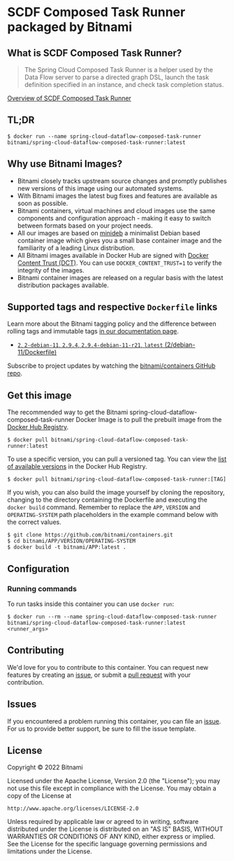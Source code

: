# SCDF Composed Task Runner packaged by Bitnami

## What is SCDF Composed Task Runner?

> The Spring Cloud Composed Task Runner is a helper used by the Data Flow server to parse a directed graph DSL, launch the task definition specified in an instance, and check task completion status.

[Overview of SCDF Composed Task Runner](https://github.com/spring-cloud/spring-cloud-dataflow)



## TL;DR

```console
$ docker run --name spring-cloud-dataflow-composed-task-runner bitnami/spring-cloud-dataflow-composed-task-runner:latest
```

## Why use Bitnami Images?

* Bitnami closely tracks upstream source changes and promptly publishes new versions of this image using our automated systems.
* With Bitnami images the latest bug fixes and features are available as soon as possible.
* Bitnami containers, virtual machines and cloud images use the same components and configuration approach - making it easy to switch between formats based on your project needs.
* All our images are based on [minideb](https://github.com/bitnami/minideb) a minimalist Debian based container image which gives you a small base container image and the familiarity of a leading Linux distribution.
* All Bitnami images available in Docker Hub are signed with [Docker Content Trust (DCT)](https://docs.docker.com/engine/security/trust/content_trust/). You can use `DOCKER_CONTENT_TRUST=1` to verify the integrity of the images.
* Bitnami container images are released on a regular basis with the latest distribution packages available.

## Supported tags and respective `Dockerfile` links

Learn more about the Bitnami tagging policy and the difference between rolling tags and immutable tags [in our documentation page](https://docs.bitnami.com/tutorials/understand-rolling-tags-containers/).


* [`2`, `2-debian-11`, `2.9.4`, `2.9.4-debian-11-r21`, `latest` (2/debian-11/Dockerfile)](https://github.com/bitnami/containers/blob/main/bitnami/spring-cloud-dataflow-composed-task-runner/2/debian-11/Dockerfile)

Subscribe to project updates by watching the [bitnami/containers GitHub repo](https://github.com/bitnami/containers).

## Get this image

The recommended way to get the Bitnami spring-cloud-dataflow-composed-task-runner Docker Image is to pull the prebuilt image from the [Docker Hub Registry](https://hub.docker.com/r/bitnami/spring-cloud-dataflow-composed-task-runner).

```console
$ docker pull bitnami/spring-cloud-dataflow-composed-task-runner:latest
```

To use a specific version, you can pull a versioned tag. You can view the [list of available versions](https://hub.docker.com/r/bitnami/spring-cloud-dataflow-composed-task-runner/tags/) in the Docker Hub Registry.

```console
$ docker pull bitnami/spring-cloud-dataflow-composed-task-runner:[TAG]
```

If you wish, you can also build the image yourself by cloning the repository, changing to the directory containing the Dockerfile and executing the `docker build` command. Remember to replace the `APP`, `VERSION` and `OPERATING-SYSTEM` path placeholders in the example command below with the correct values.

```console
$ git clone https://github.com/bitnami/containers.git
$ cd bitnami/APP/VERSION/OPERATING-SYSTEM
$ docker build -t bitnami/APP:latest .
```

## Configuration

### Running commands

To run tasks inside this container you can use `docker run`:

```console
$ docker run --rm --name spring-cloud-dataflow-composed-task-runner bitnami/spring-cloud-dataflow-composed-task-runner:latest <runner_args>
```

## Contributing

We'd love for you to contribute to this container. You can request new features by creating an [issue](https://github.com/bitnami/containers/issues), or submit a [pull request](https://github.com/bitnami/containers/pulls) with your contribution.

## Issues

If you encountered a problem running this container, you can file an [issue](https://github.com/bitnami/containers/issues/new/choose). For us to provide better support, be sure to fill the issue template.

## License

Copyright &copy; 2022 Bitnami

Licensed under the Apache License, Version 2.0 (the "License");
you may not use this file except in compliance with the License.
You may obtain a copy of the License at

    http://www.apache.org/licenses/LICENSE-2.0

Unless required by applicable law or agreed to in writing, software
distributed under the License is distributed on an "AS IS" BASIS,
WITHOUT WARRANTIES OR CONDITIONS OF ANY KIND, either express or implied.
See the License for the specific language governing permissions and
limitations under the License.
